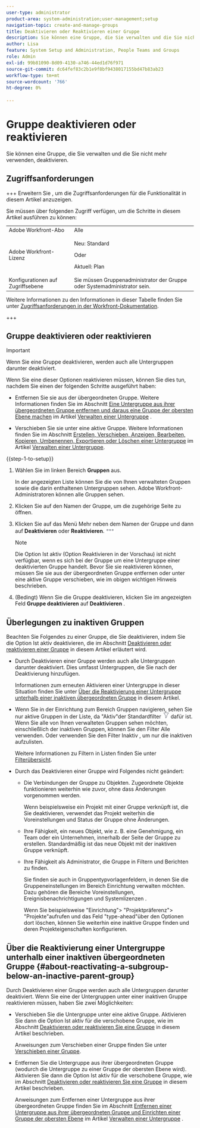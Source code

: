 ```yaml
---
user-type: administrator
product-area: system-administration;user-management;setup
navigation-topic: create-and-manage-groups
title: Deaktivieren oder Reaktivieren einer Gruppe
description: Sie können eine Gruppe, die Sie verwalten und die Sie nicht mehr verwenden, deaktivieren.
author: Lisa
feature: System Setup and Administration, People Teams and Groups
role: Admin
exl-id: 99b81090-8d09-4130-a746-44ed1d76f971
source-git-commit: dc64fef83c2b1e9f8bf9438017155bd47b83ab23
workflow-type: tm+mt
source-wordcount: '766'
ht-degree: 0%

---
```


# Gruppe deaktivieren oder reaktivieren

<!--
If Callisto adds the <b>Is active</b> checkbox to the Details page for groups you view, add that info to Manage groups/Create and manage groups/manage-a-group and to Manage groups/Create and manage groups/view-and-manage-a-groups-details
-->

Sie können eine Gruppe, die Sie verwalten und die Sie nicht mehr verwenden, deaktivieren.

## Zugriffsanforderungen

+++ Erweitern Sie , um die Zugriffsanforderungen für die Funktionalität in diesem Artikel anzuzeigen.

Sie müssen über folgenden Zugriff verfügen, um die Schritte in diesem Artikel ausführen zu können:

<table style="table-layout:auto"> 
 <col> 
 <col> 
 <tbody> 
  <tr> 
   <td role="rowheader">Adobe Workfront-Abo</td> 
   <td>Alle</td> 
  </tr> 
  <tr> 
  <tr> 
   <td role="rowheader">Adobe Workfront-Lizenz</td> 
   <td><p>Neu: Standard</p>
       <p>Oder</p>
       <p>Aktuell: Plan</p></td>
  </tr> 
  </tr> 
  <tr> 
   <td role="rowheader">Konfigurationen auf Zugriffsebene</td> 
   <td>Sie müssen Gruppenadministrator der Gruppe oder Systemadministrator sein.</td>
  </tr> 
 </tbody> 
</table>

Weitere Informationen zu den Informationen in dieser Tabelle finden Sie unter [Zugriffsanforderungen in der Workfront-Dokumentation](/help/quicksilver/administration-and-setup/add-users/access-levels-and-object-permissions/access-level-requirements-in-documentation.md).

+++

## Gruppe deaktivieren oder reaktivieren

>[!IMPORTANT]
>
>Wenn Sie eine Gruppe deaktivieren, werden auch alle Untergruppen darunter deaktiviert.
>
>Wenn Sie eine dieser Optionen reaktivieren müssen, können Sie dies tun, nachdem Sie einen der folgenden Schritte ausgeführt haben:
>
>* Entfernen Sie sie aus der übergeordneten Gruppe. Weitere Informationen finden Sie im Abschnitt [Eine Untergruppe aus ihrer übergeordneten Gruppe entfernen und daraus eine Gruppe der obersten Ebene machen](../../../administration-and-setup/manage-groups/create-and-manage-subgroups/manage-subgroups.md#make) im Artikel [Verwalten einer Untergruppe](../../../administration-and-setup/manage-groups/create-and-manage-subgroups/manage-subgroups.md) .
>
>* Verschieben Sie sie unter eine aktive Gruppe. Weitere Informationen finden Sie im Abschnitt [Erstellen, Verschieben, Anzeigen, Bearbeiten, Kopieren, Umbenennen, Exportieren oder Löschen einer Untergruppe](../../../administration-and-setup/manage-groups/create-and-manage-subgroups/manage-subgroups.md#create) im Artikel [Verwalten einer Untergruppe](../../../administration-and-setup/manage-groups/create-and-manage-subgroups/manage-subgroups.md).

{{step-1-to-setup}}

1. Wählen Sie im linken Bereich **Gruppen** aus.

   In der angezeigten Liste können Sie die von Ihnen verwalteten Gruppen sowie die darin enthaltenen Untergruppen sehen. Adobe Workfront-Administratoren können alle Gruppen sehen.

1. Klicken Sie auf den Namen der Gruppe, um die zugehörige Seite zu öffnen.

1. Klicken Sie auf das Menü Mehr neben dem Namen der Gruppe und dann auf **Deaktivieren** oder **Reaktivieren**.![](assets/more-icon.png)

   >[!NOTE]
   >
   >Die Option Ist aktiv (Option Reaktivieren in der Vorschau) ist nicht verfügbar, wenn es sich bei der Gruppe um eine Untergruppe einer deaktivierten Gruppe handelt. Bevor Sie sie reaktivieren können, müssen Sie sie aus der übergeordneten Gruppe entfernen oder unter eine aktive Gruppe verschieben, wie im obigen wichtigen Hinweis beschrieben.

1. (Bedingt) Wenn Sie die Gruppe deaktivieren, klicken Sie im angezeigten Feld **Gruppe deaktivieren** auf **Deaktivieren** .

## Überlegungen zu inaktiven Gruppen

Beachten Sie Folgendes zu einer Gruppe, die Sie deaktivieren, indem Sie die Option Ist aktiv deaktivieren, die im Abschnitt [Deaktivieren oder reaktivieren einer Gruppe](#View) in diesem Artikel erläutert wird.

* Durch Deaktivieren einer Gruppe werden auch alle Untergruppen darunter deaktiviert. Dies umfasst Untergruppen, die Sie nach der Deaktivierung hinzufügen.

  Informationen zum erneuten Aktivieren einer Untergruppe in dieser Situation finden Sie unter [Über die Reaktivierung einer Untergruppe unterhalb einer inaktiven übergeordneten Gruppe](#about-reactivating-a-subgroup-below-an-inactive-parent-group) in diesem Artikel.

* Wenn Sie in der Einrichtung zum Bereich Gruppen navigieren, sehen Sie nur aktive Gruppen in der Liste, da &quot;Aktiv&quot;der Standardfilter ![](assets/filter-nwepng.png) dafür ist. Wenn Sie alle von Ihnen verwalteten Gruppen sehen möchten, einschließlich der inaktiven Gruppen, können Sie den Filter Alle verwenden. Oder verwenden Sie den Filter Inaktiv , um nur die inaktiven aufzulisten.

  Weitere Informationen zu Filtern in Listen finden Sie unter [Filterübersicht](../../../reports-and-dashboards/reports/reporting-elements/filters-overview.md).

* Durch das Deaktivieren einer Gruppe wird Folgendes nicht geändert:

   * Die Verbindungen der Gruppe zu Objekten. Zugeordnete Objekte funktionieren weiterhin wie zuvor, ohne dass Änderungen vorgenommen werden.

     Wenn beispielsweise ein Projekt mit einer Gruppe verknüpft ist, die Sie deaktivieren, verwendet das Projekt weiterhin die Voreinstellungen und Status der Gruppe ohne Änderungen.

   * Ihre Fähigkeit, ein neues Objekt, wie z. B. eine Genehmigung, ein Team oder ein Unternehmen, innerhalb der Seite der Gruppe zu erstellen. Standardmäßig ist das neue Objekt mit der inaktiven Gruppe verknüpft.
   * Ihre Fähigkeit als Administrator, die Gruppe in Filtern und Berichten zu finden.

     Sie finden sie auch in Gruppentypvorlagenfeldern, in denen Sie die Gruppeneinstellungen im Bereich Einrichtung verwalten möchten. Dazu gehören die Bereiche Voreinstellungen, Ereignisbenachrichtigungen und Systemlizenzen .

     Wenn Sie beispielsweise &quot;Einrichtung&quot;> &quot;Projektpräferenz&quot;> &quot;Projekte&quot;aufrufen und das Feld &quot;type-ahead&quot;über den Optionen dort löschen, können Sie weiterhin eine inaktive Gruppe finden und deren Projekteigenschaften konfigurieren.

## Über die Reaktivierung einer Untergruppe unterhalb einer inaktiven übergeordneten Gruppe {#about-reactivating-a-subgroup-below-an-inactive-parent-group}

Durch Deaktivieren einer Gruppe werden auch alle Untergruppen darunter deaktiviert. Wenn Sie eine der Untergruppen unter einer inaktiven Gruppe reaktivieren müssen, haben Sie zwei Möglichkeiten:

* Verschieben Sie die Untergruppe unter eine aktive Gruppe. Aktivieren Sie dann die Option Ist aktiv für die verschobene Gruppe, wie im Abschnitt [Deaktivieren oder reaktivieren Sie eine Gruppe](#View) in diesem Artikel beschrieben.

  Anweisungen zum Verschieben einer Gruppe finden Sie unter [Verschieben einer Gruppe](../../../administration-and-setup/manage-groups/create-and-manage-groups/move-a-group.md).

* Entfernen Sie die Untergruppe aus ihrer übergeordneten Gruppe (wodurch die Untergruppe zu einer Gruppe der obersten Ebene wird). Aktivieren Sie dann die Option Ist aktiv für die verschobene Gruppe, wie im Abschnitt [Deaktivieren oder reaktivieren Sie eine Gruppe](#View) in diesem Artikel beschrieben.

  Anweisungen zum Entfernen einer Untergruppe aus ihrer übergeordneten Gruppe finden Sie im Abschnitt [Entfernen einer Untergruppe aus ihrer übergeordneten Gruppe und Einrichten einer Gruppe der obersten Ebene](../../../administration-and-setup/manage-groups/create-and-manage-subgroups/manage-subgroups.md#make) im Artikel [Verwalten einer Untergruppe](../../../administration-and-setup/manage-groups/create-and-manage-subgroups/manage-subgroups.md) .
